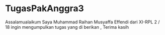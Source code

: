 # TugasPakAnggra3
Assalamualaikum Saya Muhammad Raihan Musyaffa Effendi dari XI-RPL 2 / 18 ingin mengumpulkan tugas yang di berikan , Terima kasih
